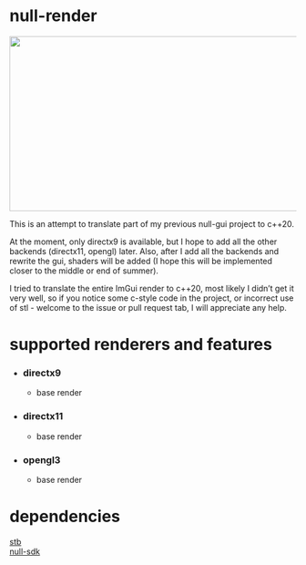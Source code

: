 # null-render
<p align="center">
  <img width="738" height="307" src="https://user-images.githubusercontent.com/60057961/169716006-5866d678-3b92-4655-b910-156ac6995529.png">
</p>
This is an attempt to translate part of my previous null-gui project to c++20.

At the moment, only directx9 is available, but I hope to add all the other backends (directx11, opengl) later.
Also, after I add all the backends and rewrite the gui, shaders will be added (I hope this will be implemented closer to the middle or end of summer).

I tried to translate the entire ImGui render to c++20, most likely I didn’t get it very well, so if you notice some c-style code in the project, or incorrect use of stl - welcome to the issue or pull request tab, I will appreciate any help.

# supported renderers and features
- ### directx9
    - base render
- ### directx11
    - base render
- ### opengl3
    - base render
# dependencies
[stb](https://github.com/nothings/stb)\
[null-sdk](https://github.com/nullptr-sources/null-sdk)